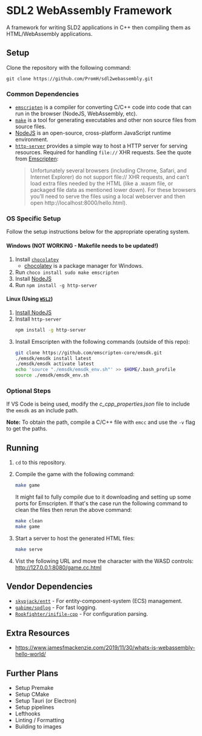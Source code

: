 # SDL2 WebAssembly Framework
A framework for writing SLD2 applications in C++ then compiling them as HTML/WebAssembly applications.

## Setup

Clone the repository with the following command:

```
git clone https://github.com/PromH/sdl2webassembly.git
```

### Common Dependencies

- [`emscripten`](https://emscripten.org/index.html) is a compiler for converting C/C++ code into code that can run in the browser (NodeJS, WebAssembly, etc).
- [`make`](https://www.gnu.org/software/make/) is a tool for generating executables and other non source files from source files.
- [NodeJS](https://nodejs.org/en/download) is an open-source, cross-platform JavaScript runtime environment.
- [`http-server`](https://www.npmjs.com/package/http-server) provides a simple way to host a HTTP server for serving resources. Required for handling `file://` XHR requests. See the quote from [Emscripten](https://emscripten.org/docs/getting_started/Tutorial.html):
  > Unfortunately several browsers (including Chrome, Safari, and Internet Explorer) do not support file:// XHR requests, and can’t load extra files needed by the HTML (like a .wasm file, or packaged file data as mentioned lower down). For these browsers you’ll need to serve the files using a local webserver and then open http://localhost:8000/hello.html).

### OS Specific Setup
Follow the setup instructions below for the appropriate operating system.

#### Windows (NOT WORKING - Makefile needs to be updated!)

1. Install [`chocolatey`](https://chocolatey.org/install)
    - [chocolatey](https://chocolatey.org/why-chocolatey) is a package manager for Windows.
2. Run `choco install sudo make emscripten`
3. Install [NodeJS](https://nodejs.org/en/download)
4. Run `npm install -g http-server`
    
#### Linux (Using [`WSL2`](https://learn.microsoft.com/en-us/windows/wsl/install))

1. [Install NodeJS](https://nodejs.org/en/download/package-manager)
2. Install `http-server`
    ```sh
    npm install -g http-server
    ```
3. Install Emscripten with the following commands (outside of this repo):
    ```sh
    git clone https://github.com/emscripten-core/emsdk.git
    ./emsdk/emsdk install latest
    ./emsdk/emsdk activate latest
    echo 'source "./emsdk/emsdk_env.sh"' >> $HOME/.bash_profile
    source ./emsdk/emsdk_env.sh
    ```

### Optional Steps

If VS Code is being used, modify the _c_cpp_properties.json_ file to include the `emsdk` as an include path.

**Note:** To obtain the path, compile a C/C++ file with `emcc` and use the `-v` flag to get the paths.

## Running

1. `cd` to this repository.

1. Compile the game with the following command:
    ```sh
    make game
    ```
    It might fail to fully compile due to it downloading and setting up some ports for Emscripten. If that's the case run the following command to clean the files then rerun the above command:
    ```sh
    make clean
    make game
    ```
2. Start a server to host the generated HTML files:
    ```sh
    make serve
    ```
3. Vist the following URL and move the character with the WASD controls: http://127.0.0.1:8080/game.cc.html

## Vendor Dependencies
- [`skypjack/entt`](https://github.com/skypjack/entt) - For entity-component-system (ECS) management.
- [`gabime/spdlog`](https://github.com/gabime/spdlog) - For fast logging.
- [`Rookfighter/inifile-cpp`](https://github.com/Rookfighter/inifile-cpp) - For configuration parsing. 

## Extra Resources

- https://www.jamesfmackenzie.com/2019/11/30/whats-is-webassembly-hello-world/

## Further Plans

- Setup Premake
- Setup CMake
- Setup Tauri (or Electron)
- Setup pipelines
- Lefthooks
- Linting / Formatting
- Building to images
